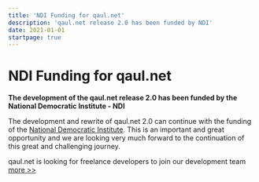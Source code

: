 ```yaml
---
title: 'NDI Funding for qaul.net'
description: 'qaul.net release 2.0 has been funded by NDI'
date: 2021-01-01
startpage: true
---
```


# NDI Funding for qaul.net

**The development of the qaul.net release 2.0 has been funded by the National Democratic Institute - NDI**

The development and rewrite of qaul.net 2.0 can continue with the funding of the [National Democratic Institute](https://www.ndi.org/). 
This is an important and great opportunity and we are looking very much forward to the continuation of this great and challenging journey.

qaul.net is looking for freelance developers to join our development team
[more >>](/news/hiring)

